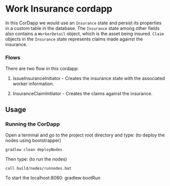 # Work Insurance cordapp 

In this CorDapp we would use an `Insurance` state and persist its properties in a
custom table in the database.  The `Insurance` state among other fields also
contains a `WorkerDetail` object, which is the asset being insured. `Claim` objects in the `Insurance` state represents claims
made against the insurance.


### Flows

There are two flow in this cordapp:

1. IssueInsuranceInitiator - Creates the insurance state with the associated worker
information.

2. InsuranceClaimInitiator - Creates the claims against the insurance.


## Usage

### Running the CorDapp

Open a terminal and go to the project root directory and type: (to deploy the nodes using bootstrapper)
```
gradlew clean deployNodes
```
Then type: (to run the nodes)
```
call build/nodes/runnodes.bat
```
To start the localhost:8080:
gradlew bootRun